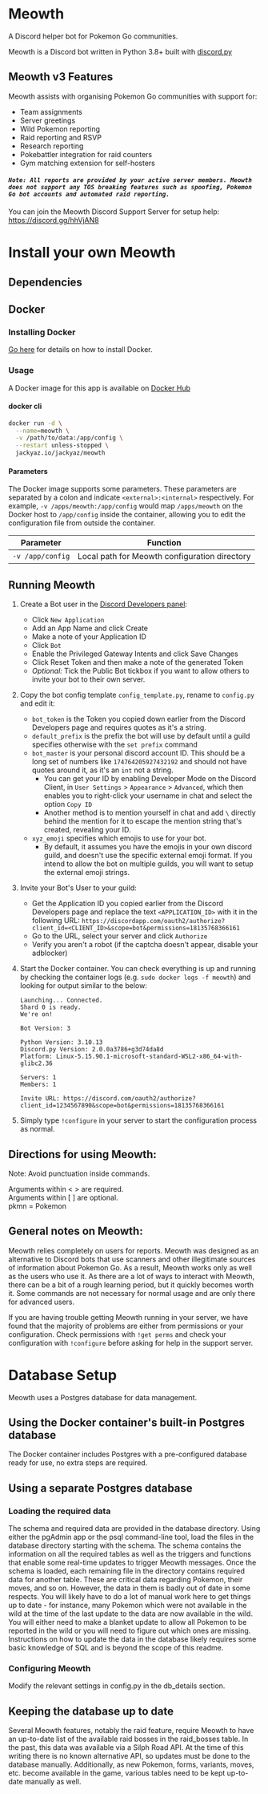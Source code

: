 # Meowth
A Discord helper bot for Pokemon Go communities.

Meowth is a Discord bot written in Python 3.8+ built with [discord.py](https://github.com/Rapptz/discord.py/)

## Meowth v3 Features

Meowth assists with organising Pokemon Go communities with support for:

 - Team assignments
 - Server greetings
 - Wild Pokemon reporting
 - Raid reporting and RSVP
 - Research reporting
 - Pokebattler integration for raid counters
 - Gym matching extension for self-hosters

#### *`Note: All reports are provided by your active server members. Meowth does not support any TOS breaking features such as spoofing, Pokemon Go bot accounts and automated raid reporting.`*

You can join the Meowth Discord Support Server for setup help:  
https://discord.gg/hhVjAN8

# Install your own Meowth

## Dependencies

## Docker

### Installing Docker

[Go here](https://docs.docker.com/engine/install/) for details on how to install Docker.

### Usage
A Docker image for this app is available on [Docker Hub](https://hub.docker.com/r/jackyaz/meowth)

#### docker cli
```bash
docker run -d \
  --name=meowth \
  -v /path/to/data:/app/config \
  --restart unless-stopped \
  jackyaz.io/jackyaz/meowth
```

#### Parameters
The Docker image supports some parameters. These parameters are separated by a colon and indicate `<external>:<internal>` respectively. For example, `-v /apps/meowth:/app/config` would map ```/apps/meowth``` on the Docker host to ```/app/config``` inside the container, allowing you to edit the configuration file from outside the container.

| Parameter | Function |
| :----: | --- |
| `-v /app/config` | Local path for Meowth configuration directory |

## Running Meowth

1. Create a Bot user in the [Discord Developers panel](https://discordapp.com/developers/applications/me):
   - Click `New Application`
   - Add an App Name and click Create
   - Make a note of your Application ID
   - Click `Bot`
   - Enable the Privileged Gateway Intents and click Save Changes
   - Click Reset Token and then make a note of the generated Token
   - *Optional:* Tick the Public Bot tickbox if you want to allow others to invite your bot to their own server.

1. Copy the bot config template `config_template.py`, rename to `config.py` and edit it:
   - `bot_token` is the Token you copied down earlier from the Discord Developers page and requires quotes as it's a string.
   - `default_prefix` is the prefix the bot will use by default until a guild specifies otherwise with the `set prefix` command
   - `bot_master` is your personal discord account ID. This should be a long set of numbers like `174764205927432192` and should not have quotes around it, as it's an `int` not a string.
     * You can get your ID by enabling Developer Mode on the Discord Client, in `User Settings` > `Appearance` > `Advanced`, which then enables you to right-click your username in chat and select the option `Copy ID`
     * Another method is to mention yourself in chat and add `\` directly behind the mention for it to escape the mention string that's created, revealing your ID.
   - `xyz_emoji` specifies which emojis to use for your bot.
      - By default, it assumes you have the emojis in your own discord guild, and doesn't use the specific external emoji format.  If you intend to allow the bot on multiple guilds, you will want to setup the external emoji strings.

1. Invite your Bot's User to your guild:
   - Get the Application ID you copied earlier from the Discord Developers page and replace the text `<APPLICATION_ID>` with it in the following URL:
   `https://discordapp.com/oauth2/authorize?client_id=<CLIENT_ID>&scope=bot&permissions=18135768366161`
   - Go to the URL, select your server and click `Authorize`
   - Verify you aren't a robot (if the captcha doesn't appear, disable your adblocker)

1. Start the Docker container. You can check everything is up and running by checking the container logs (e.g. ```sudo docker logs -f meowth```) and looking for output similar to the below:
   ```
   Launching... Connected.
   Shard 0 is ready.
   We're on!
   
   Bot Version: 3
   
   Python Version: 3.10.13
   Discord.py Version: 2.0.0a3786+g3d74da8d
   Platform: Linux-5.15.90.1-microsoft-standard-WSL2-x86_64-with-glibc2.36
   
   Servers: 1
   Members: 1
   
   Invite URL: https://discord.com/oauth2/authorize?client_id=1234567890&scope=bot&permissions=18135768366161
   ```

1. Simply type `!configure` in your server to start the configuration process as normal.

## Directions for using Meowth:
Note: Avoid punctuation inside commands.

Arguments within \< \> are required.<br/>
Arguments within \[ \] are optional.<br/>
pkmn = Pokemon

## General notes on Meowth:

Meowth relies completely on users for reports. Meowth was designed as an alternative to Discord bots that use scanners and other illegitimate sources of information about Pokemon Go. As a result, Meowth works only as well as the users who use it. As there are a lot of ways to interact with Meowth, there can be a bit of a rough learning period, but it quickly becomes worth it. Some commands are not necessary for normal usage and are only there for advanced users.

If you are having trouble getting Meowth running in your server, we have found that the majority of problems are either from permissions or your configuration. Check permissions with `!get perms` and check your configuration with `!configure` before asking for help in the support server.

# Database Setup

Meowth uses a Postgres database for data management.

## Using the Docker container's built-in Postgres database

The Docker container includes Postgres with a pre-configured database ready for use, no extra steps are required.

## Using a separate Postgres database

### Loading the required data

The schema and required data are provided in the database directory. Using either the pgAdmin app or the psql command-line tool, load the files in the database directory starting with the schema. The schema contains the information on all the required tables as well as the triggers and functions that enable some real-time updates to trigger Meowth messages. Once the schema is loaded, each remaining file in the directory contains required data for another table. These are critical data regarding Pokemon, their moves, and so on. However, the data in them is badly out of date in some respects. You will likely have to do a lot of manual work here to get things up to date - for instance, many Pokemon which were not available in the wild at the time of the last update to the data are now available in the wild. You will either need to make a blanket update to allow all Pokemon to be reported in the wild or you will need to figure out which ones are missing. Instructions on how to update the data in the database likely requires some basic knowledge of SQL and is beyond the scope of this readme.

### Configuring Meowth

Modify the relevant settings in config.py in the db_details section.

## Keeping the database up to date

Several Meowth features, notably the raid feature, require Meowth to have an up-to-date list of the available raid bosses in the raid_bosses table. In the past, this data was available via a Silph Road API. At the time of this writing there is no known alternative API, so updates must be done to the database manually. Additionally, as new Pokemon, forms, variants, moves, etc. become available in the game, various tables need to be kept up-to-date manually as well.
